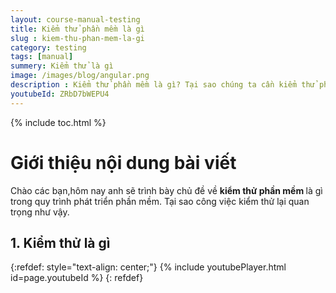 ```yaml
---
layout: course-manual-testing
title: Kiểm thử phần mềm là gì
slug : kiem-thu-phan-mem-la-gi
category: testing
tags: [manual]
summery: Kiểm thử là gì 
image: /images/blog/angular.png
description : Kiểm thử phần mềm là gì? Tại sao chúng ta cần kiểm thử phần mềm trong làm lập trình.
youtubeId: ZRbD7bWEPU4
---
```


{% include toc.html %}

# **Giới thiệu nội dung bài viết**

Chào các bạn,hôm nay anh sẽ trình bày chủ đề về <b> kiểm thử phần mềm </b> là gì trong quy trình phát triển phần mềm. Tại sao công việc kiểm thử lại quan trọng như vậy.


## **1. Kiểm thử là gì**

{:refdef: style="text-align: center;"}
{% include youtubePlayer.html id=page.youtubeId %}
{: refdef}



